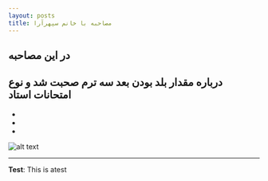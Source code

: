 ```yaml
---
layout: posts
title: مصاحبه با خانم سپهرآرا
---
```


## در این مصاحبه
درباره مقدار بلد بودن بعد سه ترم صحبت شد و نوع امتحانات استاد
- 
- 
- 
- 







![alt text](../assets/images/grouppic.jpg "Team Picture")

---
**Test**: This is atest

